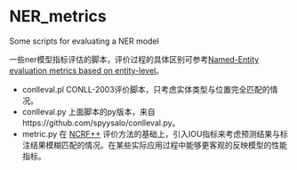 # NER_metrics
Some scripts for evaluating a NER model

一些ner模型指标评估的脚本，评价过程的具体区别可参考[Named-Entity evaluation metrics based on entity-level]( http://www.davidsbatista.net/blog/2018/05/09/Named_Entity_Evaluation/ )。

- conlleval.pl  CONLL-2003评价脚本，只考虑实体类型与位置完全匹配的情况。
- conlleval.py 上面脚本的py版本，来自https://github.com/spyysalo/conlleval.py。
- metric.py  在 [NCRF++]( https://github.com/jiesutd/NCRFpp ) 评价方法的基础上，引入IOU指标来考虑预测结果与标注结果模糊匹配的情况。在某些实际应用过程中能够更客观的反映模型的性能指标。

